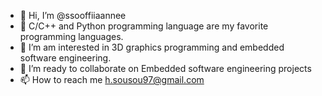 - 👋 Hi, I’m @ssooffiiaannee
- 👀 C/C++ and Python programming language are my favorite programming languages.
- 🌱 I’m am interested in 3D graphics programming and embedded software engineering.
- 💞️ I’m ready to collaborate on Embedded software engineering projects
- 📫 How to reach me h.sousou97@gmail.com

<!---
ssooffiiaannee/ssooffiiaannee is a ✨ special ✨ repository because its `README.md` (this file) appears on your GitHub profile.
You can click the Preview link to take a look at your changes.
--->
